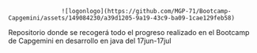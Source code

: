 
                   ![logonlogo](https://github.com/MGP-71/Bootcamp-Capgemini/assets/149084230/a39d1205-9a19-43c9-ba09-1cae129feb58)
                     

Repositorio donde se recogerá todo el progreso realizado en el Bootcamp de Capgemini en desarrollo en java del 17jun-17jul
